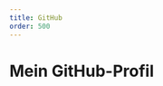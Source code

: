 ```yaml
---
title: GitHub
order: 500
---
```

<script setup>
import { VPTeamMembers } from 'vitepress/theme';

const members = [
  {
    avatar: 'https://github.com/b-bastian.png',
    name: 'Brugger Bastian',
    title: 'Schüler an der BHAK Zell am See',
    links: [
      { icon: 'github', link: 'https://github.com/b-bastian' },
    ]
  }
]
</script>

# Mein GitHub-Profil

<VPTeamMembers size="small" :members="members" />
